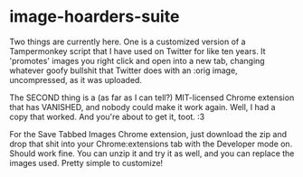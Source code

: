 # image-hoarders-suite

Two things are currently here. One is a customized version of a Tampermonkey script that I have used on Twitter for like ten years. It 'promotes' images you right click and open into a new tab, changing whatever goofy bullshit that Twitter does with an :orig image, uncompressed, as it was uploaded.

The SECOND thing is a (as far as I can tell?) MIT-licensed Chrome extension that has VANISHED, and nobody could make it work again. Well, I had a copy that worked. And you're about to get it, toot. :3

For the Save Tabbed Images Chrome extension, just download the zip and drop that shit into your Chrome:extensions tab with the Developer mode on. Should work fine. You can unzip it and try it as well, and you can replace the images used. Pretty simple to customize!
